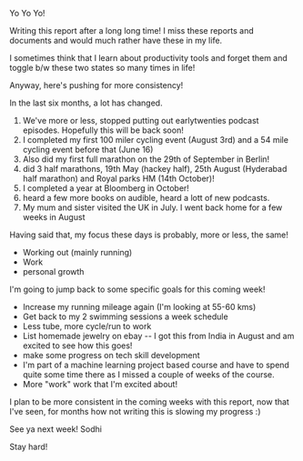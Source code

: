 Yo Yo Yo!

Writing this report after a long long time!
I miss these reports and documents and would much rather have these in my life.

I sometimes think that I learn about productivity tools and forget them and toggle b/w these two states so many times in life!

Anyway, here's pushing for more consistency!

In the last six months, a lot has changed.
1. We've more or less, stopped putting out earlytwenties podcast episodes. Hopefully this will be back soon!
2. I completed my first 100 miler cycling event (August 3rd) and a 54 mile cycling event before that (June 16)
3. Also did my first full marathon on the 29th of September in Berlin!
4. did 3 half marathons, 19th May (hackey half), 25th August (Hyderabad half marathon) and Royal parks HM (14th October)!
5. I completed a year at Bloomberg in October!
6. heard a few more books on audible, heard a lott of new podcasts.
7. My mum and sister visited the UK in July. I went back home for a few weeks in August

Having said that, my focus these days is probably, more or less, the same!
* Working out (mainly running)
* Work
* personal growth


I'm going to jump back to some specific goals for this coming week!
* Increase my running mileage again (I'm looking at 55-60 kms)
* Get back to my 2 swimming sessions a week schedule 
* Less tube, more cycle/run to work
* List homemade jewelry on ebay -- I got this from India in August and am excited to see how this goes!
* make some progress on tech skill development
* I'm part of a machine learning project based course and have to spend quite some time there as I missed a couple of weeks of the course.
* More "work" work that I'm excited about!


I plan to be more consistent in the coming weeks with this report, now that I've seen, for months how not writing this is slowing my progress :)

See ya next week!
Sodhi

Stay hard!


